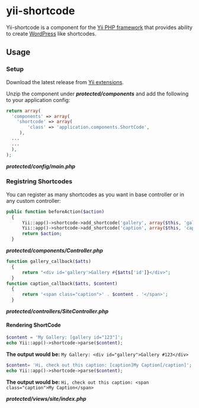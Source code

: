 yii-shortcode
=============

Yii-shortcode is a component for the [Yii PHP framework](http://www.yiiframework.com) that provides ability to create [WordPress](http://codex.wordpress.org/Shortcode) like shortcodes.

## Usage

### Setup

Download the latest release from [Yii extensions](http://www.yiiframework.com/extension/yii-shortcode).

Unzip the component under ***protected/components*** and add the following to your application config:

```php
return array(
  'components' => array(
    'shortcode' => array(
        'class' => 'application.components.ShortCode',
     ),
  ...
  ...
  ),
);
```
***protected/config/main.php***




### Registring Shortcodes

You can register as many shortcodes as you want in base controller or in any custom controller:

```php
public function beforeAction($action)
  {
      Yii::app()->shortcode->add_shortcode('gallery', array($this, 'gallery_callback'));
	  Yii::app()->shortcode->add_shortcode('caption', array($this, 'caption_callback'));
	  return $action;
  }
```
***protected/components/Controller.php***

```php
function gallery_callback($atts)
  {
      return "<div id='gallery'>Gallery #{$atts['id']}</div>";
  }  
function caption_callback($atts, $content)
  {
      return '<span class="caption">' . $content . '</span>';
  }  
```
***protected/controllers/SiteController.php***


#### Rendering ShortCode
```php
$content = 'My Gallery: [gallery id="123"]';
echo Yii::app()->shortcode->parse($content);
```
**The output would be:**
`My Gallery: <div id="gallery">Gallery #123</div>`


```php
$content= 'Hi, check out this caption: [caption]My Caption[/caption]';
echo Yii::app()->shortcode->parse($content);
```
**The output would be:**
`Hi, check out this caption: <span class="caption">My Caption</span>`

***protected/views/site/index.php***


